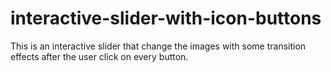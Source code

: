 # interactive-slider-with-icon-buttons
This is an interactive slider that change the images with some transition effects after the user click on every button.
